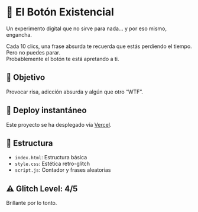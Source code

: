 # 🔘 El Botón Existencial

Un experimento digital que no sirve para nada... y por eso mismo, engancha.

Cada 10 clics, una frase absurda te recuerda que estás perdiendo el tiempo. Pero no puedes parar.  
Probablemente el botón te está apretando a ti.

## 🎯 Objetivo

Provocar risa, adicción absurda y algún que otro “WTF”.

## 🚀 Deploy instantáneo

Este proyecto se ha desplegado vía [Vercel](https://vercel.com).

## 📂 Estructura

- `index.html`: Estructura básica
- `style.css`: Estética retro-glitch
- `script.js`: Contador y frases aleatorias

## ⚠️ Glitch Level: 4/5
Brillante por lo tonto.
